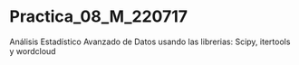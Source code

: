 # Practica_08_M_220717
Análisis Estadístico Avanzado de Datos usando las librerias: Scipy, itertools y wordcloud

